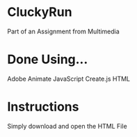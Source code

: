 # CluckyRun
Part of an Assignment from Multimedia

# Done Using...
Adobe Animate
JavaScript
Create.js
HTML

# Instructions
Simply download and open the HTML File 
